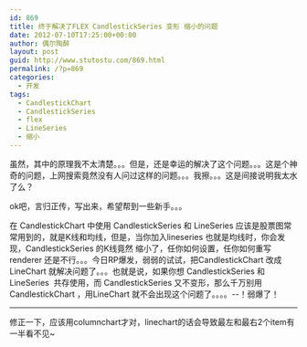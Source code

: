 ```yaml
---
id: 869
title: 终于解决了FLEX CandlestickSeries 变形 缩小的问题
date: 2012-07-10T17:25:00+00:00
author: 偶尔陶醉
layout: post
guid: http://www.stutostu.com/869.html
permalink: /?p=869
categories:
  - 开发
tags:
  - CandlestickChart
  - CandlestickSeries
  - flex
  - LineSeries
  - 缩小
---
```


虽然，其中的原理我不太清楚。。。但是，还是幸运的解决了这个问题。。。这是个神奇的问题，上网搜索竟然没有人问过这样的问题。。。我擦。。。这是间接说明我太水了么？

ok吧，言归正传，写出来，希望帮到一些新手。。。

在 CandlestickChart 中使用 CandlestickSeries 和 LineSeries 应该是股票图常常用到的，就是K线和均线，但是，当你加入lineseries 也就是均线时，你会发现，CandlestickSeries 的K线竟然 缩小了，任你如何设置，任你如何重写renderer 还是不行。。。今日RP爆发，弱弱的试试，把CandlestickChart 改成 LineChart 就解决问题了。。。也就是说，如果你想 CandlestickSeries 和 LineSeries&nbsp; 共存使用，而 CandlestickSeries 又不变形，那么千万别用 CandlestickChart ，用LineChart 就不会出现这个问题了。。。。--！弱爆了！

----

修正一下，应该用columnchart才对，linechart的话会导致最左和最右2个item有一半看不见~